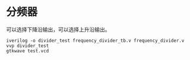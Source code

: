 # 分频器

可以选择下降沿输出，可以选择上升沿输出。

```shell
iverilog -o divider_test frequency_divider_tb.v frequency_divider.v
vvp divider_test
gtkwave test.vcd
```
